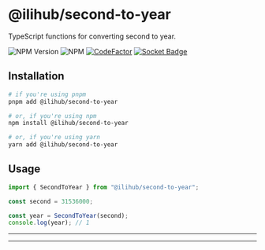 # @ilihub/second-to-year

TypeScript functions for converting second to year.

![NPM Version](https://img.shields.io/npm/v/%40ilihub%2Fsecond-to-year?color=33cd56&logo=npm)
![NPM](https://img.shields.io/npm/l/%40ilihub%2Fsecond-to-year)
[![CodeFactor](https://www.codefactor.io/repository/github/ilihub/npm/badge)](https://www.codefactor.io/repository/github/ilihub/npm)
[![Socket Badge](https://socket.dev/api/badge/npm/package/@ilihub/second-to-year)](https://socket.dev/npm/package/@ilihub/second-to-year)

## Installation

```bash
# if you're using pnpm
pnpm add @ilihub/second-to-year

# or, if you're using npm
npm install @ilihub/second-to-year

# or, if you're using yarn
yarn add @ilihub/second-to-year
```

## Usage

```javascript
import { SecondToYear } from "@ilihub/second-to-year";

const second = 31536000;

const year = SecondToYear(second);
console.log(year); // 1
```

---

<!-- sponsors_and_backers_section_start -->

<!-- sponsors_and_backers_section_end -->

---
